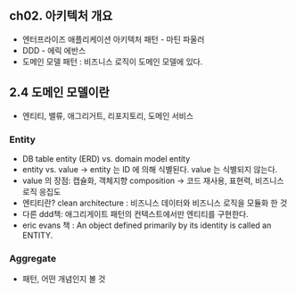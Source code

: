## ch02. 아키텍처 개요
- 엔터프라이즈 애플리케이션 아키텍처 패턴 - 마틴 파울러
- DDD - 에릭 에반스
- 도메인 모델 패턴 : 비즈니스 로직이 도메인 모델에 있다.

## 2.4 도메인 모델이란
- 엔티티, 밸류, 애그리거트, 리포지토리, 도메인 서비스
### Entity
- DB table entity (ERD) vs. domain model entity
- entity vs. value -> entity 는 ID 에 의해 식별된다. value 는 식별되지 않는다.
- value 의 장점: 캡슐화, 객체지향 composition -> 코드 재사용, 표현력, 비즈니스 로직 응집도
- 엔티티란? clean architecture : 비즈니스 데이터와 비즈니스 로직을 모듈화 한 것
- 다른 ddd책: 애그리게이트 패턴의 컨텍스트에서만 엔티티를 구현한다.
- eric evans 책 : An object defined primarily by its identity is called an ENTITY.

### Aggregate
- 패턴, 어떤 개념인지 볼 것
